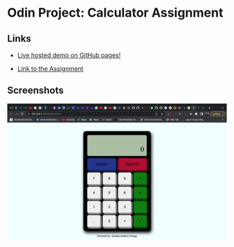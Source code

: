 # Odin Project: Calculator Assignment

## Links

- [Live hosted demo on GitHub pages!](https://amukayoung.github.io/Calcultor/)

- [Link to the Assignment](https://www.theodinproject.com/lessons/foundations-calculator)

## Screenshots

![](./images/calScreenshot.png)

